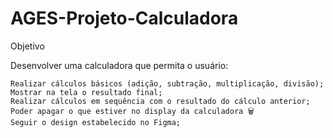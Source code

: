 # AGES-Projeto-Calculadora

Objetivo

Desenvolver uma calculadora que permita o usuário:

    Realizar cálculos básicos (adição, subtração, multiplicação, divisão);
    Mostrar na tela o resultado final;
    Realizar cálculos em sequência com o resultado do cálculo anterior;
    Poder apagar o que estiver no display da calculadora 🗑️
    Seguir o design estabelecido no Figma;
